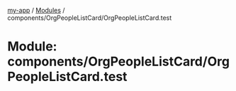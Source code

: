 [my-app](../README.md) / [Modules](../modules.md) / components/OrgPeopleListCard/OrgPeopleListCard.test

# Module: components/OrgPeopleListCard/OrgPeopleListCard.test
